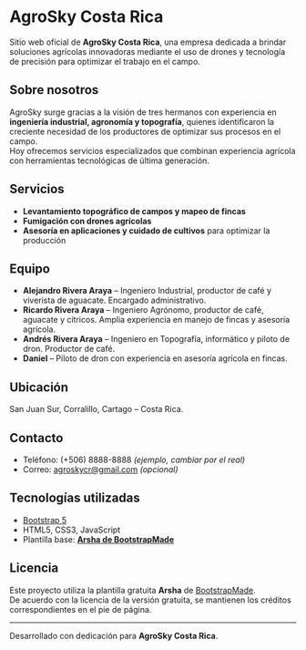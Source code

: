 # AgroSky Costa Rica

Sitio web oficial de **AgroSky Costa Rica**, una empresa dedicada a brindar soluciones agrícolas innovadoras mediante el uso de drones y tecnología de precisión para optimizar el trabajo en el campo.

## Sobre nosotros
AgroSky surge gracias a la visión de tres hermanos con experiencia en **ingeniería industrial, agronomía y topografía**, quienes identificaron la creciente necesidad de los productores de optimizar sus procesos en el campo.  
Hoy ofrecemos servicios especializados que combinan experiencia agrícola con herramientas tecnológicas de última generación.

## Servicios
- **Levantamiento topográfico de campos y mapeo de fincas**  
- **Fumigación con drones agrícolas**  
- **Asesoría en aplicaciones y cuidado de cultivos** para optimizar la producción  

## Equipo
- **Alejandro Rivera Araya** – Ingeniero Industrial, productor de café y viverista de aguacate. Encargado administrativo.  
- **Ricardo Rivera Araya** – Ingeniero Agrónomo, productor de café, aguacate y cítricos. Amplia experiencia en manejo de fincas y asesoría agrícola.  
- **Andrés Rivera Araya** – Ingeniero en Topografía, informático y piloto de dron. Productor de café.  
- **Daniel** – Piloto de dron con experiencia en asesoría agrícola en fincas.  

## Ubicación
San Juan Sur, Corralillo, Cartago – Costa Rica.  

## Contacto
- Teléfono: (+506) 8888-8888 *(ejemplo, cambiar por el real)*  
- Correo: agroskycr@gmail.com *(opcional)*  

## Tecnologías utilizadas
- [Bootstrap 5](https://getbootstrap.com/)  
- HTML5, CSS3, JavaScript  
- Plantilla base: **[Arsha de BootstrapMade](https://bootstrapmade.com/arsha-free-bootstrap-html-template-corporate/)**  

## Licencia
Este proyecto utiliza la plantilla gratuita **Arsha** de [BootstrapMade](https://bootstrapmade.com/).  
De acuerdo con la licencia de la versión gratuita, se mantienen los créditos correspondientes en el pie de página.  

---
Desarrollado con dedicación para **AgroSky Costa Rica**.
